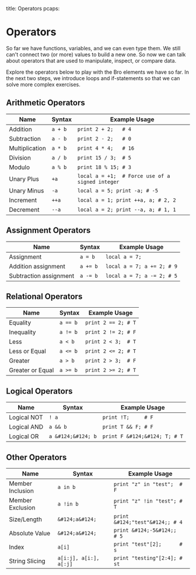 title: Operators
pcaps:

Operators
==========

So far we have functions, variables, and we can even type them. 
We still can't connect two (or more) values to build a new one. 
So now we can talk about operators that are used to manipulate, inspect, or compare data.

Explore the operators below to play with the Bro elements we have so
far. In the next two steps, we introduce loops 
and if-statements so that we can solve more complex exercises.

Arithmetic Operators
-----------------------

 Name          | Syntax    | Example Usage
 ------------- | --------- | --------------------------------------------------
Addition       | ``a + b`` | ``print 2 + 2;   # 4``
Subtraction    | ``a - b`` | ``print 2 - 2;   # 0``
Multiplication | ``a * b`` | ``print 4 * 4;   # 16``
Division       | ``a / b`` | ``print 15 / 3;  # 5``
Modulo         | ``a % b`` | ``print 18 % 15; # 3``
Unary Plus     | ``+a``    | ``local a = +1;  # Force use of a signed integer``
Unary Minus    | ``-a``    | ``local a = 5; print -a; # -5``
Increment      | ``++a``   | ``local a = 1; print ++a, a; # 2, 2``
Decrement      | ``--a``   | ``local a = 2; print --a, a; # 1, 1``

Assignment Operators
--------------------

Name                   | Syntax     |  Example Usage
-----------------------| ---------- | ------------------------ 
Assignment             | ``a = b``  |  ``local a = 7;``
Addition assignment    | ``a += b`` |  ``local a = 7; a += 2; # 9``
Subtraction assignment | ``a -= b`` |  ``local a = 7; a -= 2; # 5``

Relational Operators
---------------------

 Name            | Syntax     | Example Usage
 --------------- | ---------- | ----------------------
Equality         | ``a == b`` | ``print 2 == 2; # T``
Inequality       | ``a != b`` | ``print 2 != 2; # F``
Less             | ``a < b``  | ``print 2 < 3;  # T``
Less or Equal    | ``a <= b`` | ``print 2 <= 2; # T``
Greater          | ``a > b``  | ``print 2 > 3;  # F``
Greater or Equal | ``a >= b`` | ``print 2 >= 2; # T``

Logical Operators
------------------

Name             | Syntax     | Example Usage
---------------- | ---------- | ----------------------
Logical NOT      | ``! a``    | ``print !T;     # F``
Logical AND      | ``a && b`` | ``print T && F; # F``
Logical OR       | ``a &#124;&#124; b`` | ``print F &#124;&#124; T; # T``

Other Operators
----------------

Name             | Syntax                    | Example Usage
---------------- | ------------------------  | -----------------------------
Member Inclusion | ``a in b``                | ``print "z" in "test";  # F``
Member Exclusion | ``a !in b``               | ``print "z" !in "test"; # T``
Size/Length      | ``&#124;a&#124;``         | ``print &#124;"test"&#124;; # 4``
Absolute Value   | ``&#124;a&#124;``         | ``print &#124;-5&#124;;     # 5``
Index            | ``a[i]``                  | ``print "test"[2];      # s``
String Slicing   | ``a[i:j], a[i:], a[:j]``  | ``print "testing"[2:4]; # st``

